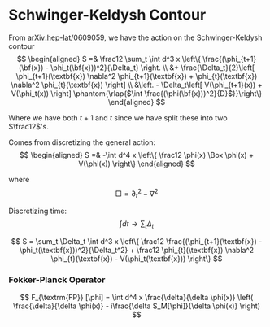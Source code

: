 # Schwinger-Keldysh Contour

From [arXiv:hep-lat/0609059](https://arxiv.org/pdf/hep-lat/0609058.pdf), we have the action on the Schwinger-Keldysh contour
$$ 
\begin{aligned}
    S =& \frac12 \sum_t \int d^3 x \left\{ \frac{(\phi_{t+1}(\bf{x}) - \phi_t(\bf{x}))^2}{\Delta_t} \right. \\
    &+ \frac{\Delta_t}{2}\left[ \phi_{t+1}(\textbf{x}) \nabla^2 \phi_{t+1}(\textbf{x}) + \phi_{t}(\textbf{x}) \nabla^2 \phi_{t}(\textbf{x}) \right] \\
    &\left. - \Delta_t\left[ V(\phi_{t+1}(x)) + V(\phi_t(x)) \right] \phantom{\rlap{$\int \frac{(\phi(\bf{x}))^2}{D}$}}\right\}
\end{aligned}
$$

Where we have both $t+1$ and $t$ since we have split these into two $\frac12$'s.

Comes from discretizing the general action:
$$ 
\begin{aligned}
    S =& -\int d^4 x \left\{ \frac12 \phi(x) \Box \phi(x)  + V(\phi(x)) \right\}
\end{aligned}
$$

where
$$
\Box = \partial_t^2 - \nabla^2
$$

Discretizing time:
$$
    \int dt \rightarrow \sum_t \Delta_t
$$

$$
    S =  \sum_t \Delta_t \int d^3 x \left\{ \frac12 \frac{(\phi_{t+1}(\textbf{x}) - \phi_t(\textbf{x}))^2}{\Delta_t^2} + \frac12 \phi_{t}(\textbf{x}) \nabla^2 \phi_{t}(\textbf{x}) - V(\phi_t(\textbf{x})) \right\}
$$

### Fokker-Planck Operator
$$
    F_{\textrm{FP}} [\phi] = \int d^4 x \frac{\delta}{\delta \phi(x)} \left( \frac{\delta}{\delta \phi(x)} - i\frac{\delta S_M[\phi]}{\delta \phi(x)} \right) 
$$